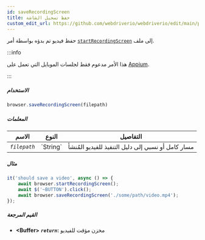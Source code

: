 ```yaml
---
id: saveRecordingScreen
title: حفظ تسجيل الشاشة
custom_edit_url: https://github.com/webdriverio/webdriverio/edit/main/packages/webdriverio/src/commands/browser/saveRecordingScreen.ts
---
```


حفظ فيديو تم بدؤه بواسطة أمر [`startRecordingScreen`](/docs/api/appium#startrecordingscreen) إلى ملف.

:::info

هذا الأمر مدعوم فقط لجلسات الموبايل التي تعمل على [Appium](https://appium.github.io/appium.io/docs/en/commands/device/recording-screen/start-recording-screen/).

:::

##### الاستخدام

```js
browser.saveRecordingScreen(filepath)
```

##### المعلمات

<table>
  <thead>
    <tr>
      <th>الاسم</th><th>النوع</th><th>التفاصيل</th>
    </tr>
  </thead>
  <tbody>
    <tr>
      <td><code><var>filepath</var></code></td>
      <td>`String`</td>
      <td>مسار كامل أو نسبي إلى دليل التنفيذ للفيديو المُنشأ</td>
    </tr>
  </tbody>
</table>

##### مثال

```js title="saveRecordingScreen.js"
it('should save a video', async () => {
    await browser.startRecordingScreen();
    await $('~BUTTON').click();
    await browser.saveRecordingScreen('./some/path/video.mp4');
});
```

##### القيم المرجعة

- **&lt;Buffer&gt;**
            **<code><var>return</var></code>:**             مخزن مؤقت للفيديو